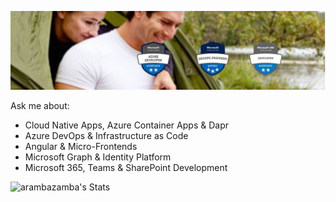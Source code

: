 ![header](_images/header.jpg)

Ask me about: 

- Cloud Native Apps, Azure Container Apps & Dapr
- Azure DevOps & Infrastructure as Code
- Angular & Micro-Frontends
- Microsoft Graph & Identity Platform
- Microsoft 365, Teams & SharePoint Development

![arambazamba's Stats](https://github-readme-stats.vercel.app/api?username=arambazamba&theme=vue-dark&show_icons=true&hide_border=true&count_private=true)
